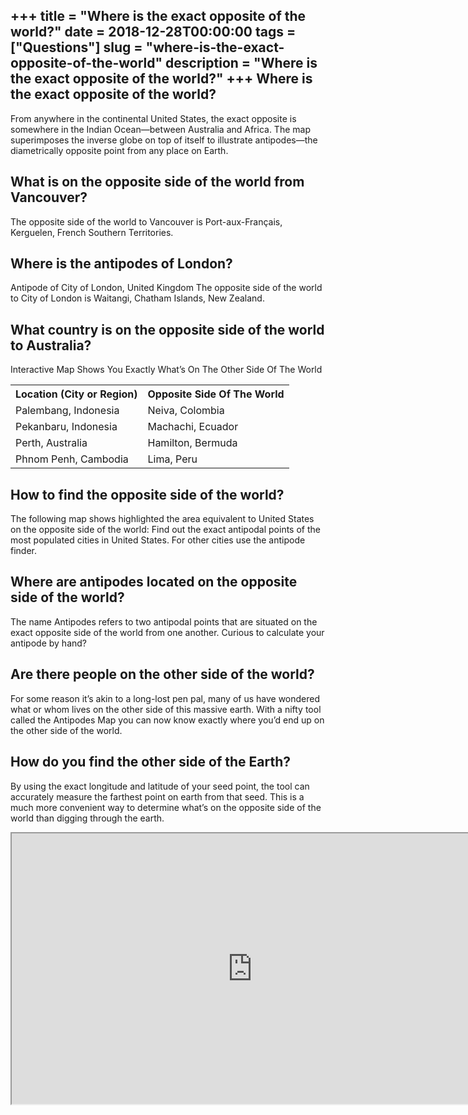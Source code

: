 +++
title = "Where is the exact opposite of the world?"
date = 2018-12-28T00:00:00
tags = ["Questions"]
slug = "where-is-the-exact-opposite-of-the-world"
description = "Where is the exact opposite of the world?"
+++
Where is the exact opposite of the world?
-----------------------------------------

From anywhere in the continental United States, the exact opposite is somewhere in the Indian Ocean—between Australia and Africa. The map superimposes the inverse globe on top of itself to illustrate antipodes—the diametrically opposite point from any place on Earth.

What is on the opposite side of the world from Vancouver?
---------------------------------------------------------

The opposite side of the world to Vancouver is Port-aux-Français, Kerguelen, French Southern Territories.

Where is the antipodes of London?
---------------------------------

Antipode of City of London, United Kingdom The opposite side of the world to City of London is Waitangi, Chatham Islands, New Zealand.

What country is on the opposite side of the world to Australia?
---------------------------------------------------------------

Interactive Map Shows You Exactly What’s On The Other Side Of The World

<table><tr><th>Location (City or Region)</th><th>Opposite Side Of The World</th></tr><tr><td>Palembang, Indonesia</td><td>Neiva, Colombia</td></tr><tr><td>Pekanbaru, Indonesia</td><td>Machachi, Ecuador</td></tr><tr><td>Perth, Australia</td><td>Hamilton, Bermuda</td></tr><tr><td>Phnom Penh, Cambodia</td><td>Lima, Peru</td></tr></table>

How to find the opposite side of the world?
-------------------------------------------

The following map shows highlighted the area equivalent to United States on the opposite side of the world: Find out the exact antipodal points of the most populated cities in United States. For other cities use the antipode finder.

Where are antipodes located on the opposite side of the world?
--------------------------------------------------------------

The name Antipodes refers to two antipodal points that are situated on the exact opposite side of the world from one another. Curious to calculate your antipode by hand?

Are there people on the other side of the world?
------------------------------------------------

For some reason it’s akin to a long-lost pen pal, many of us have wondered what or whom lives on the other side of this massive earth. With a nifty tool called the Antipodes Map you can now know exactly where you’d end up on the other side of the world.

How do you find the other side of the Earth?
--------------------------------------------

By using the exact longitude and latitude of your seed point, the tool can accurately measure the farthest point on earth from that seed. This is a much more convenient way to determine what’s on the opposite side of the world than digging through the earth.

<iframe allow="accelerometer; autoplay; clipboard-write; encrypted-media; gyroscope; picture-in-picture" allowfullscreen="" class="__youtube_prefs__  epyt-is-override  no-lazyload" data-no-lazy="1" data-origheight="433" data-origwidth="770" data-skipgform_ajax_framebjll="" height="433" id="_ytid_58000" loading="lazy" src="https://www.youtube.com/embed/uAzZ8Xt9qbM?enablejsapi=1&autoplay=0&cc_load_policy=0&cc_lang_pref=&iv_load_policy=1&loop=0&modestbranding=0&rel=1&fs=1&playsinline=0&autohide=2&theme=dark&color=red&controls=1&" title="YouTube player" width="770"></iframe>